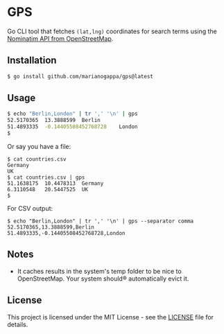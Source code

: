 # GPS

Go CLI tool that fetches `(lat,lng)` coordinates for search terms using the [Nominatim API from OpenStreetMap](https://nominatim.org/release-docs/latest/api/Overview/).

## Installation

```bash
$ go install github.com/marianogappa/gps@latest
```

## Usage

```bash
$ echo "Berlin,London" | tr ',' '\n' | gps
52.5170365	13.3888599	Berlin
51.4893335	-0.14405508452768728	London
$
```

Or say you have a file:

```
$ cat countries.csv
Germany
UK
$ cat countries.csv | gps
51.1638175	10.4478313	Germany
6.3110548	20.5447525	UK
$
```

For CSV output:

```
$ echo "Berlin,London" | tr ',' '\n' | gps --separator comma
52.5170365,13.3888599,Berlin
51.4893335,-0.14405508452768728,London
```

## Notes

- It caches results in the system's temp folder to be nice to OpenStreetMap. Your system should® automatically evict it.

## License

This project is licensed under the MIT License - see the [LICENSE](LICENSE) file for details.
